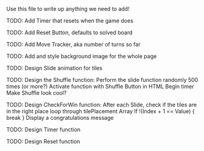 Use this file to write up anything we need to add!

TODO: Add Timer that resets when the game does

TODO: Add Reset Button, defaults to solved board

TODO: Add Move Tracker, aka number of turns so far

TODO: Add and style background image for the whole page

TODO: Design Slide animation for tiles

TODO: Design the Shuffle function:
Perform the slide function randomly 500 times (or more?)
Activate function with Shuffle Button in HTML
Begin timer
Make Shuffle look cool?

TODO: Design CheckForWin function:
After each Slide, check if the tiles are in the right place
loop through tilePlacement Array
If !(Index + 1 == Value) { break }
Display a congratulations message

TODO: Design Timer function

TODO: Design Reset function
